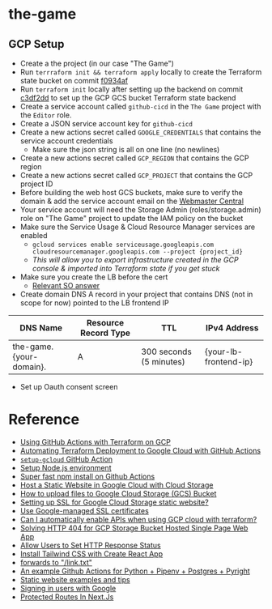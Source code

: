 # the-game

## GCP Setup

- Create a the project (in our case "The Game")
- Run `terrraform init && terraform apply` locally to create the Terraform state bucket on commit [f0934af](https://github.com/kevinmccartney/the-game/commit/f0934af65173ef19815850bab9aac7ea655dfb02)
- Run `terraform init` locally after setting up the backend on commit [c3df2dd](https://github.com/kevinmccartney/the-game/commit/c3df2dd0ed11970709ca842a56e6cd3513769422) to set up the GCP GCS bucket Terraform state backend
- Create a service account called `github-cicd` in the `The Game` project with the `Editor` role.
- Create a JSON service account key for `github-cicd`
- Create a new actions secret called `GOOGLE_CREDENTIALS` that contains the service account credentials
  - Make sure the json string is all on one line (no newlines)
- Create a new actions secret called `GCP_REGION` that contains the GCP region
- Create a new actions secret called `GCP_PROJECT` that contains the GCP project ID
- Before building the web host GCS buckets, make sure to verify the domain & add the service account email on the [Webmaster Central](https://www.google.com/webmasters/verification/home?hl=en)
- Your service account will need the Storage Admin (roles/storage.admin) role on "The Game" project to update the IAM policy on the bucket
- Make sure the Service Usage & Cloud Resource Manager services are enabled
  - `gcloud services enable serviceusage.googleapis.com cloudresourcemanager.googleapis.com --project {project_id}`
  - _This will allow you to export infrastructure created in the GCP console & imported into Terraform state if you get stuck_
- Make sure you create the LB before the cert
  - [Relevant SO answer](https://stackoverflow.com/a/66578266)
- Create domain DNS A record in your project that contains DNS (not in scope for now) pointed to the LB frontend IP

| DNS Name                | Resource Record Type | TTL                     | IPv4 Address          |
| ----------------------- | -------------------- | ----------------------- | --------------------- |
| the-game.{your-domain}. | A                    | 300 seconds (5 minutes) | {your-lb-frontend-ip} |

- Set up Oauth consent screen

# Reference

- [Using GitHub Actions with Terraform on GCP](https://jozimarback.medium.com/using-github-actions-with-terraform-on-gcp-d473a37ddbd6)
- [Automating Terraform Deployment to Google Cloud with GitHub Actions](https://medium.com/interleap/automating-terraform-deployment-to-google-cloud-with-github-actions-17516c4fb2e5)
- [`setup-gcloud` GitHub Action](https://github.com/google-github-actions/setup-gcloud)
- [Setup Node.js environment](https://github.com/marketplace/actions/setup-node-js-environment)
- [Super fast npm install on Github Actions](https://www.voorhoede.nl/en/blog/super-fast-npm-install-on-github-actions/)
- [Host a Static Website in Google Cloud with Cloud Storage](https://codelabs.developers.google.com/codelabs/cloud-webapp-hosting-gcs#0)
- [How to upload files to Google Cloud Storage (GCS) Bucket](https://sametkaradag.medium.com/how-to-upload-files-to-google-cloud-storage-gcs-bucket-70f9599a01e5)
- [Setting up SSL for Google Cloud Storage static website?](https://stackoverflow.com/questions/22759710/setting-up-ssl-for-google-cloud-storage-static-website)
- [Use Google-managed SSL certificates](https://cloud.google.com/load-balancing/docs/ssl-certificates/google-managed-certs)
- [Can I automatically enable APIs when using GCP cloud with terraform?](https://stackoverflow.com/a/72094901)
- [Solving HTTP 404 for GCP Storage Bucket Hosted Single Page Web App](https://thepaulo.medium.com/solving-http-404-for-gcp-storage-bucket-hosted-single-page-web-app-140b15316cde)
- [Allow Users to Set HTTP Response Status ](https://issuetracker.google.com/issues/151212194)
- [Install Tailwind CSS with Create React App](https://tailwindcss.com/docs/guides/create-react-app)
- [<Link href="/link" /> forwards to "/link.txt"](https://github.com/vercel/next.js/issues/48996)
- [An example Github Actions for Python + Pipenv + Postgres + Pyright](https://gist.github.com/alukach/6f3a371e9af600e417aca1b36806ad72)
- [Static website examples and tips](https://cloud.google.com/storage/docs/static-website)
- [Signing in users with Google](https://cloud.google.com/identity-platform/docs/web/google)
- [Protected Routes In Next.Js](https://danishshakeel.me/protected-routes-in-nextjs/)
